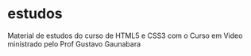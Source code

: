 # estudos
Material de estudos do curso de HTML5 e CSS3 com o Curso em Video ministrado pelo Prof Gustavo Gaunabara
